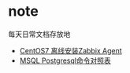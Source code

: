 # note
每天日常文档存放地


* [CentOS7 离线安装Zabbix Agent](centos7-install-zabbix-agent-offline.md)
* [MSQL Postgresql命令对照表](mysql-postgres-command-refer.md)
